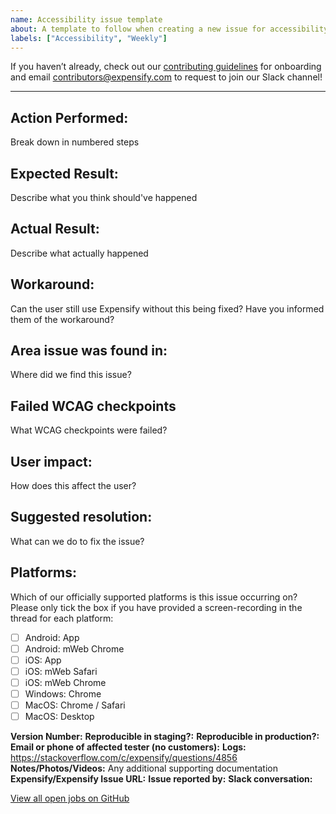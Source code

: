 ```yaml
---
name: Accessibility issue template
about: A template to follow when creating a new issue for accessibility failures
labels: ["Accessibility", "Weekly"]
---
```


If you haven’t already, check out our [contributing guidelines](https://github.com/Expensify/ReactNativeChat/blob/main/contributingGuides/CONTRIBUTING.md) for onboarding and email contributors@expensify.com to request to join our Slack channel!
___

## Action Performed:
Break down in numbered steps

## Expected Result:
Describe what you think should've happened

## Actual Result:
Describe what actually happened

## Workaround:
Can the user still use Expensify without this being fixed? Have you informed them of the workaround?

## Area issue was found in:
Where did we find this issue?

## Failed WCAG checkpoints
What WCAG checkpoints were failed?

## User impact:
How does this affect the user?

## Suggested resolution:
What can we do to fix the issue?

## Platforms:
<!--- 
Check off any platforms that are affected by this issue
--->
Which of our officially supported platforms is this issue occurring on? Please only tick the box if you have provided a screen-recording in the thread for each platform:
- [ ] Android: App
- [ ] Android: mWeb Chrome
- [ ] iOS: App
- [ ] iOS: mWeb Safari
- [ ] iOS: mWeb Chrome
- [ ] Windows: Chrome
- [ ] MacOS: Chrome / Safari
- [ ] MacOS: Desktop

**Version Number:**
**Reproducible in staging?:**
**Reproducible in production?:**
**Email or phone of affected tester (no customers):**
**Logs:** https://stackoverflow.com/c/expensify/questions/4856
**Notes/Photos/Videos:** Any additional supporting documentation
**Expensify/Expensify Issue URL:**
**Issue reported by:**
**Slack conversation:**

[View all open jobs on GitHub](https://github.com/Expensify/App/issues?q=is%3Aopen+is%3Aissue+label%3A%22Help+Wanted%22)
